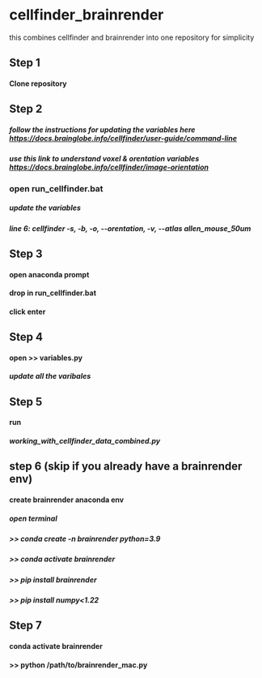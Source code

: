 # cellfinder_brainrender
this combines cellfinder and brainrender into one repository for simplicity 

## Step 1
#### Clone repository 

## Step 2
##### follow the instructions for updating the variables here https://docs.brainglobe.info/cellfinder/user-guide/command-line
##### use this link to understand voxel & orentation variables https://docs.brainglobe.info/cellfinder/image-orientation
### open run_cellfinder.bat
##### update the variables 
##### line 6: cellfinder -s, -b, -o, --orentation, -v, --atlas allen_mouse_50um

## Step 3
#### open anaconda prompt
#### drop in run_cellfinder.bat
#### click enter

## Step 4
#### open >> variables.py
##### update all the varibales

## Step 5
#### run 
##### working_with_cellfinder_data_combined.py

## step 6 (skip if you already have a brainrender env)
#### create brainrender anaconda env
##### open terminal 
##### >> conda create -n brainrender python=3.9
##### >> conda activate brainrender
##### >> pip install brainrender
##### >> pip install numpy<1.22

## Step 7
#### conda activate brainrender
#### >> python /path/to/brainrender_mac.py
